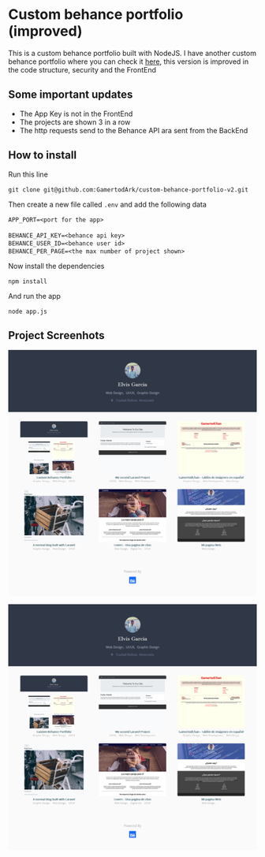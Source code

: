 # Custom behance portfolio (improved)

This is a custom behance portfolio built with NodeJS. I have another custom behance portfolio where you can check it [here](https://github.com/GamertodArk/custom-behance-portfolio), this version is improved in the code structure, security and the FrontEnd

## Some important updates

- The App Key is not in the FrontEnd
- The projects are shown 3 in a row
- The http requests send to the Behance API ara sent from the BackEnd

## How to install 

Run this line

```
git clone git@github.com:GamertodArk/custom-behance-portfolio-v2.git
```

Then create a new file called `.env` and add the following data
```
APP_PORT=<port for the app>

BEHANCE_API_KEY=<behance api key>
BEHANCE_USER_ID=<behance user id>
BEHANCE_PER_PAGE=<the max number of project shown>
``` 
Now install the dependencies

```
npm install
```

And run the app
```
node app.js
```

## Project Screenhots

![Land Page](https://github.com/GamertodArk/custom-behance-portfolio-v2/blob/master/project-screenshots/Screenshot_2018-11-06%20Hello%20World.png "Land Page")

![Hover over project](https://github.com/GamertodArk/custom-behance-portfolio-v2/blob/master/project-screenshots/Screenshot_2018-11-06%20Hello%20World.png "Hover over project")